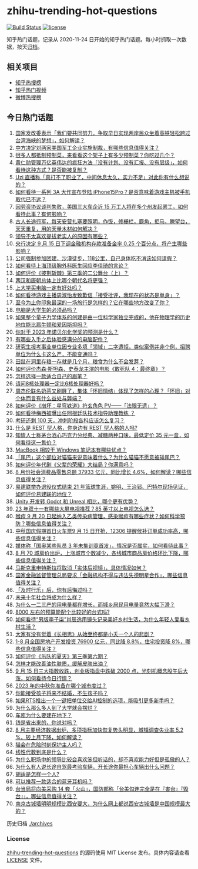 # zhihu-trending-hot-questions

[![Build Status](https://github.com/justjavac/zhihu-trending-hot-questions/workflows/ci/badge.svg?branch=master)](https://github.com/justjavac/zhihu-trending-hot-questions/actions)
[![license](https://img.shields.io/github/license/justjavac/zhihu-trending-hot-questions)](https://github.com/justjavac/zhihu-trending-hot-questions/blob/master/LICENSE)

知乎热门话题，记录从 2020-11-24
日开始的知乎热门话题。每小时抓取一次数据，按天[归档](./archives)。

## 相关项目

- [知乎热搜榜](https://github.com/justjavac/zhihu-trending-top-search)
- [知乎热门视频](https://github.com/justjavac/zhihu-trending-hot-video)
- [微博热搜榜](https://github.com/justjavac/weibo-trending-hot-search)

## 今日热门话题

<!-- BEGIN -->
<!-- 最后更新时间 Sat Sep 16 2023 03:12:12 GMT+0800 (China Standard Time) -->

1. [国家发改委表示「我们要共同努力，争取早日实现两岸民众坐着高铁轻松跨过台湾海峡的梦想」，如何解读？](https://www.zhihu.com/question/621996011)
1. [中方决定对两家美国军工企业实施制裁，有哪些信息值得关注？](https://www.zhihu.com/question/622196701)
1. [很多人都抵制预制菜，来看看这个架子上有多少预制菜？你吃过几个？](https://www.zhihu.com/question/621688050)
1. [黄仁勋管理万亿英伟达的疯狂方法「没有计划、没有汇报、没有层级」，如何看待这种方式？是否能被复制？](https://www.zhihu.com/question/622191366)
1. [Uzi 直播称「真打不了职业了，中间休息太久，实力不足」对此你有什么想说的？](https://www.zhihu.com/question/622172595)
1. [如何看待一系列 3A 大作宣布登陆 iPhone15Pro？是否意味着游戏主机被手机取代已不远？](https://www.zhihu.com/question/621790976)
1. [因劳资协议谈判失败，美国三大车企近 15 万工人将在多个州发起罢工，如何看待此事？有何影响？](https://www.zhihu.com/question/622177342)
1. [古人长途行军，每天安营扎塞要照明，作饭，修栅栏，鹿角，拒马，瞭望台，天天重复，用的天量木材如何解决？](https://www.zhihu.com/question/621487136)
1. [领导不太喜欢提拔老实人的原因有哪些？](https://www.zhihu.com/question/615660461)
1. [央行决定 9 月 15 日下调金融机构存款准备金率 0.25 个百分点，将产生哪些影响？](https://www.zhihu.com/question/622051976)
1. [公司强制参加团建，沙漠徒步，118公里，自己身体吃不消该如何请假？](https://www.zhihu.com/question/446506135)
1. [如何看待上海顶级胸外科医生回应李佳琦的言论？](https://www.zhihu.com/question/621851774)
1. [如何评价《披荆斩棘》第三季的二公舞台（上）？](https://www.zhihu.com/question/622155624)
1. [两汉和唐朝总体上比哪个朝代名将更强？](https://www.zhihu.com/question/424646629)
1. [上大学买电脑一定有好处吗？](https://www.zhihu.com/question/619478353)
1. [如何看待游戏主播周淑怡发致歉信「接受批评，我现在的状态是单身」？](https://www.zhihu.com/question/622203856)
1. [至今为止你印象最深的一场旅行是怎样的？它在哪些地方改变了你？](https://www.zhihu.com/question/621888536)
1. [电脑是大学生的必须品吗？](https://www.zhihu.com/question/621438812)
1. [如果整个量子力学体系的创建是由一位科学家独立完成的，他在物理学的历史地位能比肩牛顿和爱因斯坦吗？](https://www.zhihu.com/question/622000751)
1. [你对于 2023 年诺贝尔化学奖的预测是什么？](https://www.zhihu.com/question/619698946)
1. [有哪些入手之后体验感满分的电脑配件？](https://www.zhihu.com/question/534622057)
1. [研究生报考事业单位因专业多填「领域」二字遭拒，类似案例并非个例，招聘单位为什么卡这么严，不能变通吗？](https://www.zhihu.com/question/621992087)
1. [田鼠在洞里存粮一存就是几个月，粮食为什么不会发芽？](https://www.zhihu.com/question/594488427)
1. [如何评价杰森·斯坦森、史泰龙主演的电影《敢死队 4：最终章》？](https://www.zhihu.com/question/622008991)
1. [怎样选择一款适合自己的眉笔？](https://www.zhihu.com/question/616069427)
1. [请问8核处理器一定比6核处理器好吗？](https://www.zhihu.com/question/619553563)
1. [周杰伦联名奶茶又刷屏了，集体「怀旧情结」体现了怎样的心理？「怀旧」对个体而言有什么益处与弊端？](https://www.zhihu.com/question/622045816)
1. [如何评价《崩坏：星穹铁道》符玄角色 PV——「法眼无遗」？](https://www.zhihu.com/question/622176985)
1. [如何看待梅西被曝出任阿根廷队技术指导助理教练 ？](https://www.zhihu.com/question/622131134)
1. [考研还剩 100 天，冲刺阶段各科应该怎么复习？](https://www.zhihu.com/question/619990545)
1. [什么是 REST 型人格，你身边有 REST 型人格的人吗?](https://www.zhihu.com/question/621657625)
1. [知情人士称茅台酒心巧克力分经典、减糖两种口味，最低定价 35 元一盒，如何看待这一售价？](https://www.zhihu.com/question/622016837)
1. [MacBook 相较于 Windows 笔记本有哪些优点？](https://www.zhihu.com/question/617348220)
1. [「尾巴」这个部位对猫猫来说意味着什么？为什么猫猫不愿意被碰尾巴？](https://www.zhihu.com/question/621446345)
1. [如何评价年代剧《父辈的荣耀》大结局？你满意吗？](https://www.zhihu.com/question/621863350)
1. [8 月份社会消费品零售总额 37933 亿元，同比增长 4.6%，如何解读？哪些信息值得关注？](https://www.zhihu.com/question/622163691)
1. [易建联举办退役仪式结束 21 年篮球生涯，姚明、王治郅、巴特尔现场见证，如何评价易建联的地位？](https://www.zhihu.com/question/622194692)
1. [Unity 开发转 Godot 和 Unreal 相比，哪个更有优势？](https://www.zhihu.com/question/622022367)
1. [23 年双十一有哪些大屏电视推荐？85 英寸以上电视怎么选？](https://www.zhihu.com/question/622171453)
1. [猴痘 9 月 20 日起纳入乙类传染病管理，感染猴痘有哪些症状？如何科学预防？哪些信息值得关注？](https://www.zhihu.com/question/622171602)
1. [中秋国庆假期首日火车票9 月 15 日开抢，12306 提醒候补订单成功率高，哪些信息值得关注？](https://www.zhihu.com/question/622159949)
1. [媒体称「国奥某些队员 3 年未集训竟首发」，情况是否属实，如何看待此事？](https://www.zhihu.com/question/622031995)
1. [8 月 70 城房价出炉，上涨城市个数减少，各线城市商品房价格环比下降，哪些信息值得关注？](https://www.zhihu.com/question/622159975)
1. [马斯克重申特斯拉将取消「实体后视镜」，具体情况如何？](https://www.zhihu.com/question/621631987)
1. [国家金融监督管理总局要求「金融机构不得与违法失德明星合作」，哪些信息值得关注？](https://www.zhihu.com/question/621994392)
1. [「及时行乐」后，你有后悔过吗？](https://www.zhihu.com/question/621466860)
1. [未来十年社会将成为什么样？](https://www.zhihu.com/question/464614884)
1. [为什么一二三产的用电量都在增长，而城乡居民用电量竟然大幅下滑？](https://www.zhihu.com/question/621980753)
1. [8000 左右的预算能配个比较好的台式吗?](https://www.zhihu.com/question/530594714)
1. [如何看待“男版李子柒”肖辰逸用镜头记录美好乡村生活，为什么年轻人爱看乡村生活？](https://www.zhihu.com/question/622195649)
1. [大家有没有觉着《长相思》从始至终都是小夭一个人的悲剧？](https://www.zhihu.com/question/621224375)
1. [1-8 月全国房地产开发投资 76900 亿元，同比降 8.8%，住宅投资降 8%，哪些信息值得关注？](https://www.zhihu.com/question/622164293)
1. [如何评价《乐队的夏天》第三季第六期？](https://www.zhihu.com/question/622155467)
1. [怎样才能改善油性肤质，缓解皮肤出油？](https://www.zhihu.com/question/619587327)
1. [9 月 15 日三大指数收跌，创业板指盘中跌破 2000 点，光刻机概念股午后大涨，如何看待今日行情？](https://www.zhihu.com/question/622161412)
1. [2023 年的中秋你准备在哪个城市度过？](https://www.zhihu.com/question/617537952)
1. [你能接受孩子将来不结婚，不生孩子吗？](https://www.zhihu.com/question/618071485)
1. [如果RTS推出一个一键把单位交给AI控制的选项，能吸引更多新手吗？](https://www.zhihu.com/question/620454474)
1. [为什么那么多人到了大学就会摆烂？](https://www.zhihu.com/question/619489275)
1. [车库为什么要建在地下？](https://www.zhihu.com/question/622026086)
1. [钱是省出来的，你说对吗？](https://www.zhihu.com/question/616142208)
1. [8 月主要经济数据出炉，多项指标加快恢复势头明显，城镇调查失业率 5.2 %，较上月下降，如何解读？](https://www.zhihu.com/question/622163925)
1. [猫会在危险时刻保护主人吗？](https://www.zhihu.com/question/296423454)
1. [线性代数到底是什么？](https://www.zhihu.com/question/489470968)
1. [为什么职场中的领导比较会喜欢笨但听话的，却不喜欢能力好但是孤傲的人？](https://www.zhihu.com/question/621119477)
1. [为什么有人说长途自驾最考验车辆，开长途你最担心车辆出什么问题？](https://www.zhihu.com/question/621813776)
1. [胡适是怎样一个人?](https://www.zhihu.com/question/622060432)
1. [可以推荐一款适合的蓝牙耳机吗？](https://www.zhihu.com/question/620741712)
1. [台当局将向美采购 14 套「火山」，国防部称「台美勾连完全是在『害台』『毁台』」，哪些信息值得关注？](https://www.zhihu.com/question/622027117)
1. [南京古城墙明明规模比西安要大，为什么网上都说西安古城墙是中国规模最大的？](https://www.zhihu.com/question/563144731)

<!-- END -->

历史归档 [./archives](./archives)

### License

[zhihu-trending-hot-questions](https://github.com/justjavac/zhihu-trending-hot-questions)
的源码使用 MIT License 发布。具体内容请查看 [LICENSE](./LICENSE) 文件。
